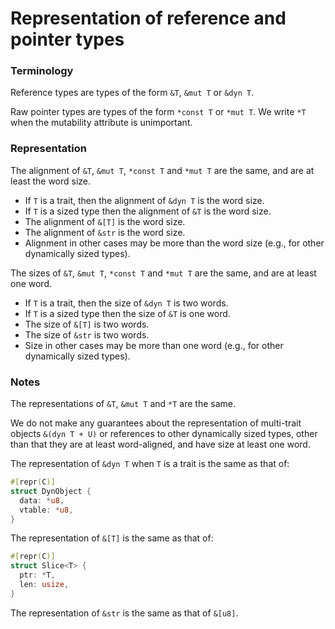 # Representation of reference and pointer types

### Terminology

Reference types are types of the form `&T`, `&mut T` or `&dyn T`.

Raw pointer types are types of the form `*const T` or `*mut T`.
We write `*T` when the mutability attribute is unimportant.

### Representation

The alignment of `&T`, `&mut T`, `*const T` and `*mut T` are the same,
and are at least the word size.

* If `T` is a trait, then the alignment of `&dyn T` is the word size.
* If `T` is a sized type then the alignment of `&T` is the word size.
* The alignment of `&[T]` is the word size.
* The alignment of `&str` is the word size.
* Alignment in other cases may be more than the word size (e.g., for other dynamically sized types).

The sizes of `&T`, `&mut T`, `*const T` and `*mut T` are the same,
and are at least one word.

* If `T` is a trait, then the size of `&dyn T` is two words.
* If `T` is a sized type then the size of `&T` is one word.
* The size of `&[T]` is two words.
* The size of `&str` is two words.
* Size in other cases may be more than one word (e.g., for other dynamically sized types).

### Notes

The representations of `&T`, `&mut T` and `*T` are the same.

We do not make any guarantees about the representation of
multi-trait objects `&(dyn T + U)` or references to other dynamically sized types,
other than that they are at least word-aligned, and have size at least one word.

The representation of `&dyn T` when `T` is a trait is the same as that of:
```rust
#[repr(C)]
struct DynObject {
  data: *u8,
  vtable: *u8,
}
```

The representation of `&[T]` is the same as that of:
```rust
#[repr(C)]
struct Slice<T> {
  ptr: *T,
  len: usize,
}
```

The representation of `&str` is the same as that of `&[u8]`.
